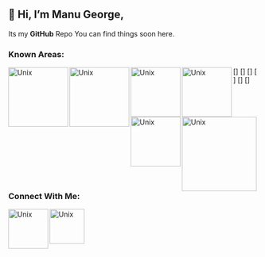## 👋 Hi, I’m **Manu George**,
Its my **GitHub** Repo You can find things soon here. 

### Known Areas:

[<img align="left" alt="Unix" width="120px" src="https://raw.githubusercontent.com/ManuGit1996/ManuGit1996/master/Tools/aws.png" />]
[<img align="left" alt="Unix" width="120px" src="https://raw.githubusercontent.com/ManuGit1996/ManuGit1996/master/Tools/red.jpg" />]
[<img align="left" alt="Unix" width="100px" src="https://raw.githubusercontent.com/ManuGit1996/ManuGit1996/master/Tools/linux.jpg" />]
[<img align="left" alt="Unix" width="100px" src="https://raw.githubusercontent.com/ManuGit1996/ManuGit1996/master/Tools/mysql.jpg" />]
[<img align="left" alt="Unix" width="100px" src="https://raw.githubusercontent.com/ManuGit1996/ManuGit1996/master/Tools/download.png" />]
[<img align="left" alt="Unix" width="150px" src="https://raw.githubusercontent.com/ManuGit1996/ManuGit1996/master/Tools/salt.png" />]

<br />

### Connect With Me:
[<img align="left" alt="Unix" width="80" src="https://raw.githubusercontent.com/ManuGit1996/ManuGit1996/master/Tools/wp.jpg" />][wp]
[<img align="left" alt="Unix" width="70" src="https://raw.githubusercontent.com/ManuGit1996/ManuGit1996/master/Tools/ln.jpg" />][ln]








[wp]: https://wa.link/jx03b6
[ln]: https://www.linkedin.com/in/manu-george-03453613a
<!---
ManuGit1996/ManuGit1996 is a ✨ special ✨ repository because its `README.md` (this file) appears on your GitHub profile.
You can click the Preview link to take a look at your changes.
--->
